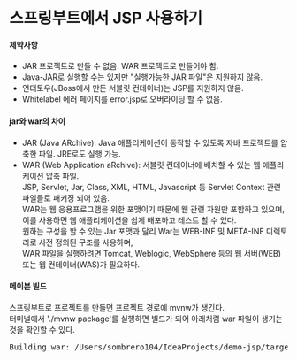 
# 스프링부트에서 JSP 사용하기

#### 제약사항
- JAR 프로젝트로 만들 수 없음. WAR 프로젝트로 만들어야 함.
- Java-JAR로 실행할 수는 있지만 "실행가능한 JAR 파일"은 지원하지 않음.
- 언더토우(JBoss에서 만든 서블릿 컨테이너)는 JSP를 지원하지 않음.
- Whitelabel 에러 페이지를 error.jsp로 오버라이딩 할 수 없음.

#### jar와 war의 차이
- JAR (Java ARchive): Java 애플리케이션이 동작할 수 있도록 자바 프로젝트를 압축한 파일. JRE로도 실행 가능.
- WAR (Web Application aRchive): 서블릿 컨테이너에 배치할 수 있는 웹 애플리케이션 압축 파일. <br/>
    JSP, Servlet, Jar, Class, XML, HTML, Javascript 등 Servlet Context 관련 파일들로 패키징 되어 있음.<br/>
    WAR는 웹 응용프로그램을 위한 포맷이기 때문에 웹 관련 자원만 포함하고 있으며, <br/>
    이를 사용하면 웹 애플리케이션을 쉽게 배포하고 테스트 할 수 있다.<br/>
    원하는 구성을 할 수 있는 Jar 포맷과 달리 War는 WEB-INF 및 META-INF 디렉토리로 사전 정의된 구조를 사용하며,<br/>
    WAR 파일을 실행하려면 Tomcat, Weblogic, WebSphere 등의 웹 서버(WEB) 또는 웹 컨테이너(WAS)가 필요하다. <br/>

#### 메이븐 빌드
스프링부트로 프로젝트를 만들면 프로젝트 경로에 mvnw가 생긴다.<br/>
터미널에서 './mvnw package'를 실행하면 빌드가 되어 아래처럼 war 파일이 생기는 것을 확인할 수 있다.<br/>
<pre>
Building war: /Users/sombrero104/IdeaProjects/demo-jsp/target/demo-jsp-0.0.1-SNAPSHOT.war
</pre>

<br/><br/>
